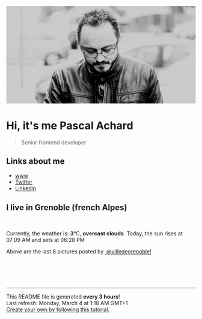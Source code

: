 ![Pascal Achard](./images/photo-pascal-achard.jpg)
# Hi, it's me Pascal Achard
> Senior frontend developer

## Links about me
- [www](https://www.pascal-achard.com)
- [Twitter](https://twitter.com/botmaster)
- [Linkedin](http://www.linkedin.com/in/pascal-achard)


## I live in Grenoble (french Alpes)
<img src="https://openweathermap.org/img/wn/04n@2x.png" alt="">

Currently, the weather is: **3**°C, **overcast clouds**.
Today, the sun rises at 07:09 AM and sets at 06:28 PM

Above are the last 8 pictures posted by <a href="https://www.instagram.com/villedegrenoble/" target="_blank"><img alt="" src="https://upload.wikimedia.org/wikipedia/commons/thumb/e/e7/Instagram_logo_2016.svg/1024px-Instagram_logo_2016.svg.png" width="20"/> @villedegrenoble!</a>

<p style="display: flex; flex-wrap: wrap; gap: 20px;">
        <img src="https://cdn1.picuki.com/hosted-by-instagram/q/0exhNuNYnjBGZDHIdN5WmL9I2Pk2GAlRNucaS7j0nyZiNxIsbHWB58ltwdev%7C%7CDlyKw1oASyLeD1p4o8jUFtUZFV5PkzaSr2PTj1T7KifVoCh1DRk%7C%7CZFok7c1LXIcY3Cm9sdDCnicKyVHDe0AUq%7C%7Cm6vZNuKyBOTcAyXCUMLQKnmIC9%7C%7CyqW5193swp7LGTgUz36ol%7C%7CIjFd%7C%7CT9sdgcurNyUrDgJWPq+PMtg4555RYgPi9NYur++3Rq2ElIlc20jESioia3mr+sN1yDJTAofzTWXF+8+K0FDoHqK5hVhpa0PqaSDco5u26Nv%7C%7CPWRRWE4XG1orxFRm5Gkyg7XRXiH62JK7VTy2JyVU+YLgqzpC%7C%7CmwQvbYiXLkK+L6WukBXnkNV7GDFVDUfaXmOOlft6BkFslX1FfkpA2nW7P13URTXS1+mg2uBYt1afuywP6o%7C%7Cyb1l2y5lz0UlO39dLYBngt4q5HezCU9RnLFOttGP2mO2wN3Rog=.jpeg" alt="" width="200"/>
        <img src="https://cdn1.picuki.com/hosted-by-instagram/q/0exhNuNYnjBGZDHIdN5WmL9I2Pk2GAlRNecaS7j0nyZiNxIsbHWB58ltwdGn%7C%7CDh6Kwh9HS+LeDxg7Y4oVlRRZFZ4PEXcTrCNTDtQ66iRV4Cq0jVv8ZZhkbgxKXIaYXes8sUsOzjYMTIfQeoEH%7C%7Cb2rvUW%7C%7CvnwaDcNuDeTPOUtzCVG%7C%7CMm0X51wm8Rm3ayEv0Pxto0%7C%7CNylL9XkgKQcursrV%7C%7CndbEvL+M4Byp6JzSPkCj9ND1OHtpCa5BTB7Kz84KD6chYTJnLM6yBLZdyUVqUWqE4gDEG0ZjWCX8RM1v9EPp7TzN916+98ZkIGRT2UFAjsm8lJhmMntxxzsbkKI4BpB6HfVj+O8Yv909rSoPb64DdTt4wzNZbzRIbhmW3FYFK3hQ1rFDtaXQcdcy90aOa0b8Qjttjmzd4%7C%7Cn1RcsXDcZ1mDd.jpeg" alt="" width="200"/>
        <img src="https://cdn1.picuki.com/hosted-by-instagram/q/0exhNuNYnjBGZDHIdN5WmL9I2Pk2GAlRNucaS7j0nyZiNxIsbHWB58ltwdev%7C%7CDlyKw1oASyLeD1p7YkpVlpSZFV5P0zfT72MTj5T6a+fUYCh2jVv8pBilr09JXcaZHer88IuOzjYMTIfQeoEH%7C%7Cbx7a8Koru5A2MGo1zRMrBC0GAG4fy3UPI7mslm3ayEv0Pxto0%7C%7CNylL9XkgKQcursrV%7C%7CndYEvL+M4Byp6JzSPkCj9ND1OHtpCa5BTB7Kz04KD6chYTJnLMssBG5fiUc4nOtbogDdmsEmF+88RM1v9EPp7TzN916+N8ZkIGRT2UFAjsm8lJnl6u+liDFbV+i2loP7nr+2p6rS64LkrSjCMeeBfXzx3XudJDGOpoJDl5KU9iYARLfI%7C%7CfhSp0fmYMSTKhx9liWohKzZJnl6BZzCQdLmjeAP8pnasqw0KCR8GTjvRamtQ0ZoeioTIZSkUhH9YOC7FstLFmeXOtqGXLp11MdAddELObKzcuAPQ==.jpeg" alt="" width="200"/>
        <img src="https://cdn1.picuki.com/hosted-by-instagram/q/0exhNuNYnjBGZDHIdN5WmL9I2Pk2GAlRNucaS7j0nyZiNxIsbHWB58ltwdev%7C%7CDlyKw1oASyLeD1p7Y4iU1lWZFV5Pk3XT7yOTj1T56+QV4Cn0DRl%7C%7CZ9hkL80LXIfYHKp98UoOzjYMTIfQeoEH%7C%7Cbx7a8Koru5A2MGo1zRMrBC0GAG4fy3UPI7mslm3ayEv0Pxto0%7C%7CNylL9XkgKQcursrV%7C%7CndYEvL+M4Byp6JzSPkCj9ND1OHtpCa5BTB7Kz04KD6chYTJnLNX0xO+cREi6G+XcogDYl8amWGw8RM1v9EPp7TzN916+N8ZkIGRT2UFAjsm8lJnl6u+liDFbV+i2loP7nr+2p67deQLgqzqCMeeB%7C%7Cbj%7C%7CXLvWrbGOZoJDl5KU9iYARLfI%7C%7CfhSp0fmYMSTKhx9liW+xepZb3b8UBhAwMckBXdDsZbb9TOnZb32C761BeBuhYMp+ipdoJI8Hhyw4OC7FstLFmeUu4bY3Lp11MdAddELObKzcuAPQ==.jpeg" alt="" width="200"/>
        <img src="https://cdn1.picuki.com/hosted-by-instagram/q/0exhNuNYnjBGZDHIdN5WmL9I2Pk2GAlRNecaS7j0nyZiNxIsbHWB58ltwdGn%7C%7CDh6Kwh9HS+LeDxg5IwvUV9TZFF9OU3dQLKATztQ66+dVerN0DRk95Vgk7o2KX0aZHKp8McuUgmYdSgIGaYDG7uo%7C%7CesJ+vrucjMBpi2XMLQT9zJBpY6uSKVKz8B1pJ2Jg3Tt%7C%7C9k4Ki5e82wzJURmpNHNpW5HDbr2PM86o6N0QrlChMIRrdDgmBq7EHl3Kj8vUQ+RubTOl+1elDa8Ix42+TCYFvkaFxUV2HmZ4VA0toFzqaqTZY49ztwZkIH2CmUEXTE86kEon5zgx3PySWaL3Xcf5FHy4YDnZfcCqo3ZDemxZ+L85XXjRoWMJ4JpaEUFFa7aY2rEDdD7EI5Wk9YZSd0bjgzjqECCerPLzxp1WW1I0GHfWg==.jpeg" alt="" width="200"/>
        <img src="https://cdn1.picuki.com/hosted-by-instagram/q/0exhNuNYnjBGZDHIdN5WmL9I2Pk2GAlRNucaS7j0nyZiNxIsbHWB58ltwdGn%7C%7CDh6Kwh9HS+LeDxg5IItUlRYZFN%7C%7COk3YSrSARD9R6KSRV+zN2j1j85BinbkyKXwdbH+u8cEuOzjYMTIfQeoEH%7C%7Cbx7a8Koru5A2MEoyX9auctwCIPuM23TKNy2JAtrKSLl0SxptZ%7C%7CIjNLvG0jJ00m7NPfvnw1UvfPMc9g+PAnH%7C%7CEzhMQ65OftxiqsH2p%7C%7Cd2RnHCfHm7OMqeE8qSeucTE1pkCIdvg4f1s8oHSallAysY5z38j3coRq5v05sqjSc20CRjFGvTl2vaCYjw7pQTSH624A7lTY2J2rS+cIl9CjAbbOcZW7gSLDbOaTQf1DVSdfUMP3VXvWMMSTJfpas58WCchv5FO61QePR5LyjgVLLi1d0DunHqFCb8qF8JuP1m%7C%7CXxDKL%7C%7CVFutZXvLOUPjmFT8fqe4AImIX6VUJwZ.jpeg" alt="" width="200"/>
        <img src="https://cdn1.picuki.com/hosted-by-instagram/q/0exhNuNYnjBGZDHIdN5WmL9I2Pk2GAlRNucaS7j0nyZiNxIsbHWB58ltwdev%7C%7CDlyKw1oASyLeD1o4osiU19VZFV5PEPfT7SMSTdQ7quRXICj1TVi8pZmkbk0KXUdZ3Ko98UoOzjYMTIfQeoEH%7C%7Cbx7a8Koru5A2MGo1zRMrBC0GAG4fy3UPI7mslm3ayEv0Pxto0%7C%7CNylL9XkgKQcursrV%7C%7CndYEvL+M4Byp6JzSPkCj9ND1OHtpCa5BTB7Kzg4KD6chYTJnLMmoA7STDgv6ketRIgDYkE0mHjr8RM1v9EPp7TzN916+N8ZkIGRT2UFAjsm8lJnl6u+liDFbV+i2loP7nr+2p6VS68LkryjCNeoAfXz7XPtWrKKOYoJDl5KU9iYARLfI%7C%7CfhSp0fmYMSTKhx9liWqSeae+bjzydSHDJymy2HAZdUdsy29oyzwHDcgQqhjC8+lM%7C%7CvcLV+m09S04OC7FstLFmfV5AeH3Lp11MdAddELObKzcuAPQ==.jpeg" alt="" width="200"/>
        <img src="https://cdn1.picuki.com/hosted-by-instagram/q/0exhNuNYnjBGZDHIdN5WmL9I2Pk2GAlRNucaS7j0nyZiNxIsbHWB58ltwdev%7C%7CDlyKw1oASyLeD1o4oorVVVXZFV5PEDWQLCNSTdQ766dU4Cq1DRh8pJol74xLnIeY3Cq9MIlOzjYMTIfQeoEH%7C%7Cbx7a8Koru5A2MEo1zRMrBC0GAG4YWbVqFKwoV966yUlEri+YU8ajtG5WR1aRtmpNPb5DwIX%7C%7CD+fMBxsedISLQzicYRtr6+wmOHH24VdGZ9ShqarqqWm8dagxX7VQ0H7GCyS6x9KkgT3HSUhkcy4psPqaSDFctu2vxl5u2CCm8AYG9qpBxrr5+4jn7gck2+8HdVk03J8+eeVvU8iJ%7C%7C7dNy5eMHE%7C%7CWSTSvSNMPUeEHkMAqubBhnTKKjmV%7C%7Cd4kKlKGP9H2Wus5z+fVbf93xlFAy8HjTOSHMN2VNarwaSqxn%7C%7CHjS+osEoIxtqaPbxZlQgI152ozVMjP0PIBvdcMjCLgVJxR4oW.jpeg" alt="" width="200"/>
</p>

------------
<p>This README file is generated <b>every 3 hours</b>!
    <br />Last refresh: Monday, March 4 at 1:18 AM GMT+1
    <br /><a href="https://medium.com/@th.guibert/how-to-create-a-self-updating-readme-md-for-your-github-profile-f8b05744ca91">Create your own by following this tutorial.</a>
</p>
<p><a href="https://github.com/botmaster/botmaster/actions/workflows/main.yaml"><img alt="" src="https://github.com/botmaster/botmaster/actions/workflows/main.yaml/badge.svg" /></a></p>

